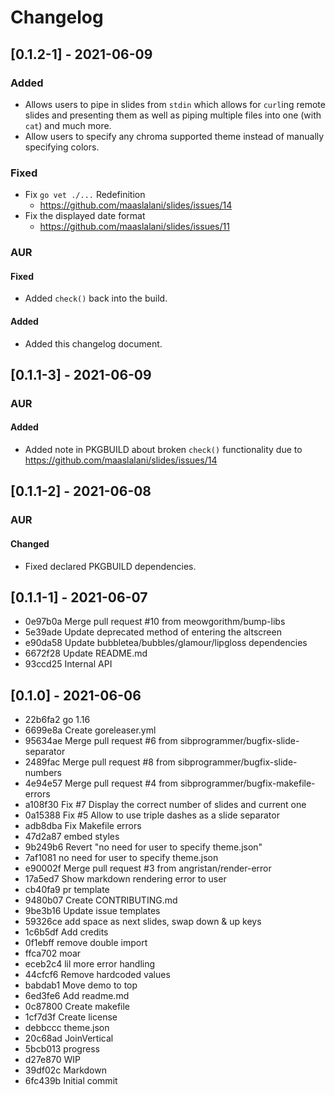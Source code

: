 # Changelog

## [0.1.2-1] - 2021-06-09

### Added

- Allows users to pipe in slides from `stdin` which allows for
  `curl`ing remote slides and presenting them as well as piping
  multiple files into one (with `cat`) and much more.
- Allow users to specify any chroma supported theme instead of
  manually specifying colors.

### Fixed

- Fix `go vet ./...` Redefinition
  - https://github.com/maaslalani/slides/issues/14
- Fix the displayed date format
  - https://github.com/maaslalani/slides/issues/11

### AUR

#### Fixed

- Added `check()` back into the build.

#### Added

- Added this changelog document.

## [0.1.1-3] - 2021-06-09

### AUR

#### Added

- Added note in PKGBUILD about broken `check()` functionality due to
  https://github.com/maaslalani/slides/issues/14

## [0.1.1-2] - 2021-06-08

### AUR

#### Changed

- Fixed declared PKGBUILD dependencies.

## [0.1.1-1] - 2021-06-07

- 0e97b0a Merge pull request #10 from meowgorithm/bump-libs
- 5e39ade Update deprecated method of entering the altscreen
- e90da58 Update bubbletea/bubbles/glamour/lipgloss dependencies
- 6672f28 Update README.md
- 93ccd25 Internal API

## [0.1.0] - 2021-06-06

- 22b6fa2 go 1.16
- 6699e8a Create goreleaser.yml
- 95634ae Merge pull request #6 from sibprogrammer/bugfix-slide-separator
- 2489fac Merge pull request #8 from sibprogrammer/bugfix-slide-numbers
- 4e94e57 Merge pull request #4 from sibprogrammer/bugfix-makefile-errors
- a108f30 Fix #7 Display the correct number of slides and current one
- 0a15388 Fix #5 Allow to use triple dashes as a slide separator
- adb8dba Fix Makefile errors
- 47d2a87 embed styles
- 9b249b6 Revert "no need for user to specify theme.json"
- 7af1081 no need for user to specify theme.json
- e90002f Merge pull request #3 from angristan/render-error
- 17a5ed7 Show markdown rendering error to user
- cb40fa9 pr template
- 9480b07 Create CONTRIBUTING.md
- 9be3b16 Update issue templates
- 59326ce add space as next slides, swap down & up keys
- 1c6b5df Add credits
- 0f1ebff remove double import
- ffca702 moar
- eceb2c4 lil more error handling
- 44cfcf6 Remove hardcoded values
- babdab1 Move demo to top
- 6ed3fe6 Add readme.md
- 0c87800 Create makefile
- 1cf7d3f Create license
- debbccc theme.json
- 20c68ad JoinVertical
- 5bcb013 progress
- d27e870 WIP
- 39df02c Markdown
- 6fc439b Initial commit

